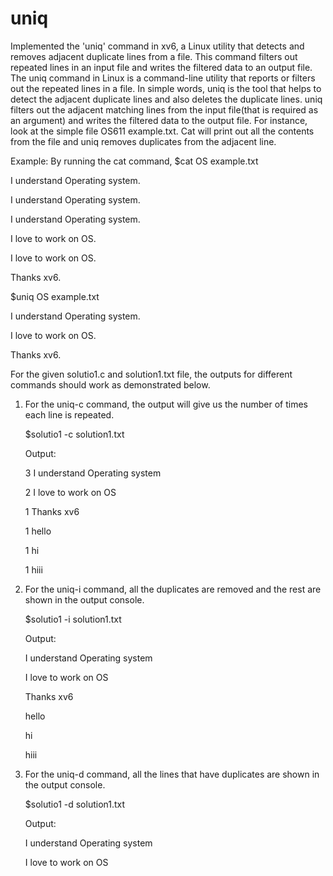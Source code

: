 # uniq
Implemented the 'uniq' command in xv6, a Linux utility that detects and removes adjacent duplicate lines from a file. This command filters out repeated lines in an input file and writes the filtered data to an output file.
The uniq command in Linux is a command-line utility that reports or filters out the repeated lines in a file. In simple words, uniq is the tool that helps to detect the adjacent duplicate lines and also deletes the duplicate lines. uniq filters out the adjacent matching lines from the input file(that is required as an argument) and writes the filtered data to the output file. For instance, look at the simple file OS611 example.txt. Cat will print out all the contents from the file and uniq removes duplicates from the adjacent line.

Example: By running the cat command, 
$cat OS example.txt

I understand Operating system.

I understand Operating system.

I understand Operating system.

I love to work on OS.

I love to work on OS.

Thanks xv6.

$uniq OS example.txt

I understand Operating system.

I love to work on OS.

Thanks xv6.

For the given solutio1.c and solution1.txt file, the outputs for different commands should work as demonstrated below.

1. For the uniq-c command, the output will give us the number of times each line is repeated.

   $solutio1 -c solution1.txt

   Output:

   3 I understand Operating system

   2 I love to work on OS

   1 Thanks xv6

   1 hello

   1 hi

   1 hiii

2. For the uniq-i command, all the duplicates are removed and the rest are shown in the output console.

   $solutio1 -i solution1.txt

   Output:

   I understand Operating system

   I love to work on OS

   Thanks xv6

   hello

   hi

   hiii

3. For the uniq-d command, all the lines that have duplicates are shown in the output console.

   $solutio1 -d solution1.txt

   Output:
   
   I understand Operating system

   I love to work on OS
